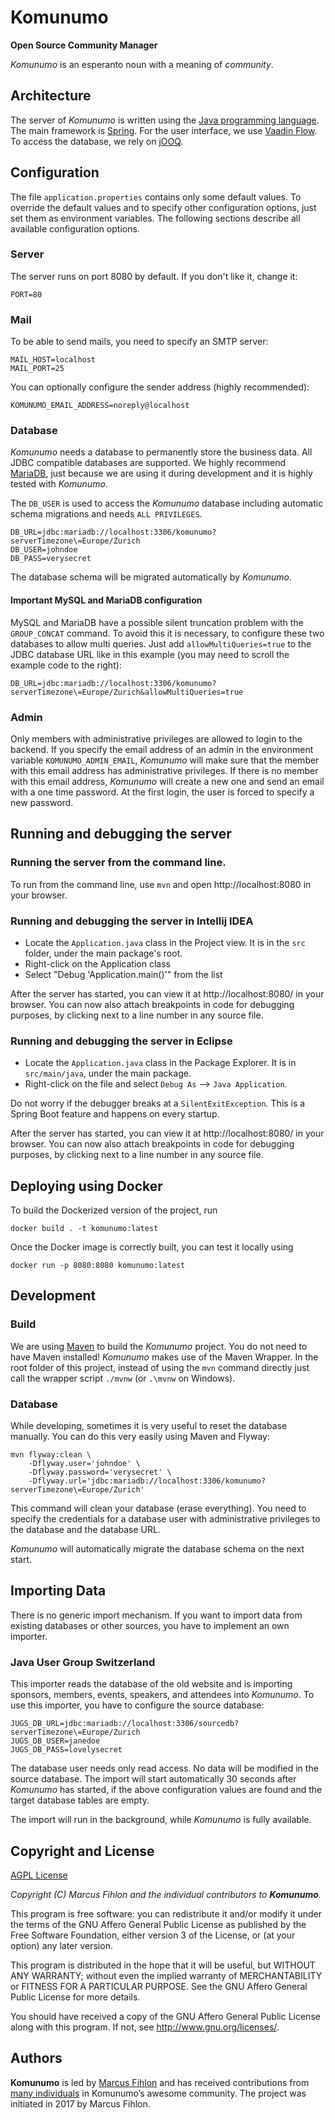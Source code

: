 # Komunumo

**Open Source Community Manager**

*Komunumo* is an esperanto noun with a meaning of *community*.

## Architecture

The server of *Komunumo* is written using the [Java programming language](https://en.wikipedia.org/wiki/Java_(programming_language)). The main framework is [Spring](https://spring.io/). For the user interface, we use [Vaadin Flow](https://vaadin.com/flow). To access the database, we rely on [jOOQ](https://www.jooq.org/).

## Configuration

The file `application.properties` contains only some default values. To override the default values and to specify other configuration options, just set them as environment variables. The following sections describe all available configuration options.

### Server

The server runs on port 8080 by default. If you don't like it, change it:

```
PORT=80
```

### Mail

To be able to send mails, you need to specify an SMTP server:

```
MAIL_HOST=localhost
MAIL_PORT=25
```

You can optionally configure the sender address (highly recommended):

```
KOMUNUMO_EMAIL_ADDRESS=noreply@localhost
```

### Database

*Komunumo* needs a database to permanently store the business data. All JDBC compatible databases are supported. We highly recommend [MariaDB](https://mariadb.org/), just because we are using it during development and it is highly tested with *Komunumo*.

The `DB_USER` is used to access the *Komunumo* database including automatic schema migrations and needs `ALL PRIVILEGES`.

```
DB_URL=jdbc:mariadb://localhost:3306/komunumo?serverTimezone\=Europe/Zurich
DB_USER=johndoe
DB_PASS=verysecret
```

The database schema will be migrated automatically by *Komunumo*.

#### Important MySQL and MariaDB configuration

MySQL and MariaDB have a possible silent truncation problem with the `GROUP_CONCAT` command. To avoid this it is necessary, to configure these two databases to allow multi queries. Just add `allowMultiQueries=true` to the JDBC database URL like in this example (you may need to scroll the example code to the right):

```
DB_URL=jdbc:mariadb://localhost:3306/komunumo?serverTimezone\=Europe/Zurich&allowMultiQueries=true
```

### Admin

Only members with administrative privileges are allowed to login to the backend. If you specify the email address of an admin in the environment variable `KOMUNUMO_ADMIN_EMAIL`, *Komunumo* will make sure that the member with this email address has administrative privileges. If there is no member with this email address, *Komunumo* will create a new one and send an email with a one time password. At the first login, the user is forced to specify a new password.

## Running and debugging the server

### Running the server from the command line.
To run from the command line, use `mvn` and open http://localhost:8080 in your browser.

### Running and debugging the server in Intellij IDEA
- Locate the `Application.java` class in the Project view. It is in the `src` folder, under the main package's root.
- Right-click on the Application class
- Select "Debug 'Application.main()'" from the list

After the server has started, you can view it at http://localhost:8080/ in your browser. 
You can now also attach breakpoints in code for debugging purposes, by clicking next to a line number in any source file.

### Running and debugging the server in Eclipse
- Locate the `Application.java` class in the Package Explorer. It is in `src/main/java`, under the main package.
- Right-click on the file and select `Debug As` --> `Java Application`.

Do not worry if the debugger breaks at a `SilentExitException`. This is a Spring Boot feature and happens on every startup.

After the server has started, you can view it at http://localhost:8080/ in your browser.
You can now also attach breakpoints in code for debugging purposes, by clicking next to a line number in any source file.

## Deploying using Docker

To build the Dockerized version of the project, run

```
docker build . -t komunumo:latest
```

Once the Docker image is correctly built, you can test it locally using

```
docker run -p 8080:8080 komunumo:latest
```

## Development

### Build

We are using [Maven](https://maven.apache.org/) to build the *Komunumo* project. You do not need to have Maven installed! *Komunumo* makes use of the Maven Wrapper. In the root folder of this project, instead of using the `mvn` command directly just call the wrapper script `./mvnw` (or `.\mvnw` on Windows).

### Database

While developing, sometimes it is very useful to reset the database manually. You can do this very easily using Maven and Flyway:

```
mvn flyway:clean \
    -Dflyway.user='johndoe' \
    -Dflyway.password='verysecret' \
    -Dflyway.url='jdbc:mariadb://localhost:3306/komunumo?serverTimezone\=Europe/Zurich'
```

This command will clean your database (erase everything). You need to specify the credentials for a database user with administrative privileges to the database and the database URL.

*Komunumo* will automatically migrate the database schema on the next start.

## Importing Data

There is no generic import mechanism. If you want to import data from existing databases or other sources, you have to implement an own importer.

### Java User Group Switzerland

This importer reads the database of the old website and is importing sponsors, members, events, speakers, and attendees into *Komunumo*. To use this importer, you have to configure the source database:

```
JUGS_DB_URL=jdbc:mariadb://localhost:3306/sourcedb?serverTimezone\=Europe/Zurich
JUGS_DB_USER=janedoe
JUGS_DB_PASS=lovelysecret
```

The database user needs only read access. No data will be modified in the source database. The import will start automatically 30 seconds after *Komunumo* has started, if the above configuration values are found and the target database tables are empty.

The import will run in the background, while *Komunumo* is fully available.

## Copyright and License

[AGPL License](https://www.gnu.org/licenses/agpl-3.0.de.html)

*Copyright (C) Marcus Fihlon and the individual contributors to **Komunumo**.*

This program is free software: you can redistribute it and/or modify it under the terms of the GNU Affero General Public License as published by the Free Software Foundation, either version 3 of the License, or (at your option) any later version.

This program is distributed in the hope that it will be useful, but WITHOUT ANY WARRANTY; without even the implied warranty of MERCHANTABILITY or FITNESS FOR A PARTICULAR PURPOSE. See the GNU Affero General Public License for more details.

You should have received a copy of the GNU Affero General Public License along with this program.  If not, see <http://www.gnu.org/licenses/>.

## Authors

**Komunumo** is led by [Marcus Fihlon](https://github.com/McPringle) and has received contributions from [many individuals](https://github.com/komunumo/komunumo-server/blob/main/CONTRIBUTORS.md) in Komunumo’s awesome community. The project was initiated in 2017 by Marcus Fihlon.
